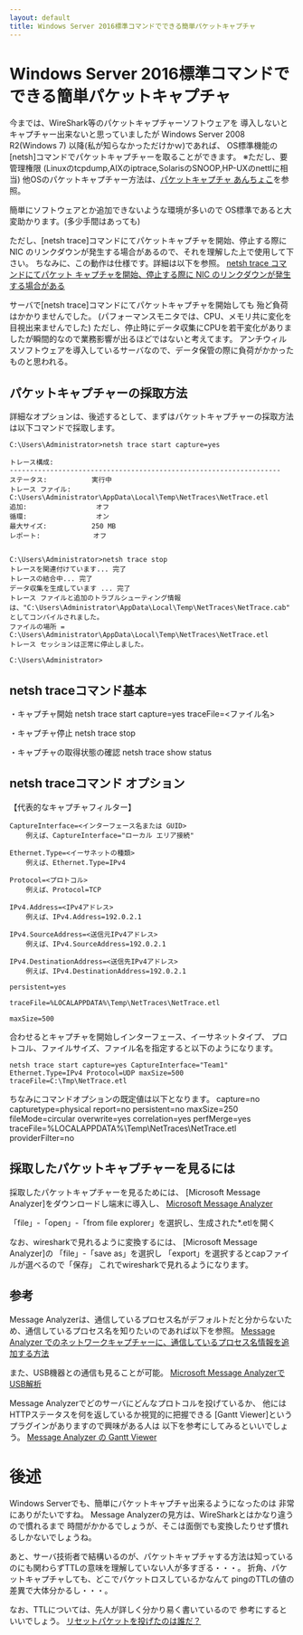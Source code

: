 ```yaml
---
layout: default
title: Windows Server 2016標準コマンドでできる簡単パケットキャプチャ
---
```

# Windows Server 2016標準コマンドでできる簡単パケットキャプチャ

今までは、WireShark等のパケットキャプチャーソフトウェアを
導入しないとキャプチャー出来ないと思っていましたが
Windows Server 2008 R2(Windows 7) 以降(私が知らなかっただけかｗ)であれば、
OS標準機能の[netsh]コマンドでパケットキャプチャーを取ることができます。
※ただし、要管理権限
(Linuxのtcpdump,AIXのiptrace,SolarisのSNOOP,HP-UXのnettlに相当)
他OSのパケットキャプチャー方法は、[パケットキャプチャ あんちょこ](https://qiita.com/legitwhiz/items/368ef7ab71d3b86b2e6a)を参照。

簡単にソフトウェアとか追加できないような環境が多いので
OS標準であると大変助かります。(多少手間はあっても)

ただし、[netsh trace]コマンドにてパケットキャプチャを開始、停止する際に NIC のリンクダウンが発生する場合があるので、それを理解した上で使用して下さい。
ちなみに、この動作は仕様です。詳細は以下を参照。
[netsh trace コマンドにてパケット キャプチャを開始、停止する際に NIC のリンクダウンが発生する場合がある](https://support.microsoft.com/ja-jp/help/2914927)

サーバで[netsh trace]コマンドにてパケットキャプチャを開始しても
殆ど負荷はかかりませんでした。
(パフォーマンスモニタでは、CPU、メモリ共に変化を目視出来ませんでした)
ただし、停止時にデータ収集にCPUを若干変化がありましたが瞬間的なので業務影響が出るほどではないと考えてます。
アンチウィルスソフトウェアを導入しているサーバなので、データ保管の際に負荷がかかったものと思われる。

## パケットキャプチャーの採取方法

詳細なオプションは、後述するとして、まずはパケットキャプチャーの採取方法は以下コマンドで採取します。

```
C:\Users\Administrator>netsh trace start capture=yes

トレース構成:
-------------------------------------------------------------------
ステータス:           実行中
トレース ファイル:    C:\Users\Administrator\AppData\Local\Temp\NetTraces\NetTrace.etl
追加:                 オフ
循環:                 オン
最大サイズ:           250 MB
レポート:             オフ


C:\Users\Administrator>netsh trace stop
トレースを関連付けています... 完了
トレースの結合中... 完了
データ収集を生成しています ... 完了
トレース ファイルと追加のトラブルシューティング情報は、"C:\Users\Administrator\AppData\Local\Temp\NetTraces\NetTrace.cab" としてコンパイルされました。
ファイルの場所 = C:\Users\Administrator\AppData\Local\Temp\NetTraces\NetTrace.etl
トレース セッションは正常に停止しました。

C:\Users\Administrator>
```

## netsh traceコマンド基本

・キャプチャ開始
netsh trace start capture=yes traceFile=<ファイル名>

・キャプチャ停止
netsh trace stop

・キャプチャの取得状態の確認
netsh trace show status

## netsh traceコマンド オプション

【代表的なキャプチャフィルター】

```console:インターフェースを指定する場合
CaptureInterface=<インターフェース名または GUID>
    例えば、CaptureInterface="ローカル エリア接続"
```

```console:イーサネットタイプを指定する場合
Ethernet.Type=<イーサネットの種類>
    例えば、Ethernet.Type=IPv4
```

```console:プロトコルを指定する場合
Protocol=<プロトコル>
    例えば、Protocol=TCP
```

```console:IPアドレスを指定する場合
IPv4.Address=<IPv4アドレス>
    例えば、IPv4.Address=192.0.2.1
```

```console:送信元IPアドレスを指定する場合
IPv4.SourceAddress=<送信元IPv4アドレス>
    例えば、IPv4.SourceAddress=192.0.2.1
```

```console:送信先IPアドレスを指定する場合
IPv4.DestinationAddress=<送信先IPv4アドレス>
    例えば、IPv4.DestinationAddress=192.0.2.1
```

```console:再起動後もとり続けたい場合
persistent=yes
```
```console:出力ファイルを指定したい場合
traceFile=%LOCALAPPDATA%\Temp\NetTraces\NetTrace.etl
```

```console:出力ファイルサイズを指定したい場合
maxSize=500
```

合わせるとキャプチャを開始しインターフェース、イーサネットタイプ、
プロトコル、ファイルサイズ、ファイル名を指定すると以下のようになります。

```
netsh trace start capture=yes CaptureInterface="Team1" Ethernet.Type=IPv4 Protocol=UDP maxSize=500 traceFile=C:\Tmp\NetTrace.etl
```

ちなみにコマンドオプションの既定値は以下となります。
capture=no
capturetype=physical
report=no
persistent=no
maxSize=250
fileMode=circular
overwrite=yes
correlation=yes
perfMerge=yes
traceFile=%LOCALAPPDATA%\Temp\NetTraces\NetTrace.etl
providerFilter=no


## 採取したパケットキャプチャーを見るには

採取したパケットキャプチャーを見るためには、
[Microsoft Message Analyzer]をダウンロードし端末に導入し、
[Microsoft Message Analyzer](https://www.microsoft.com/en-us/download/details.aspx?id=44226)

「file」-「open」-「from file explorer」を選択し、生成された*.etlを開く

なお、wiresharkで見れるように変換するには、
[Microsoft Message Analyzer]の
「file」-「save as」を選択し
「export」を選択するとcapファイルが選べるので「保存」
これでwiresharkで見れるようになります。


## 参考
Message Analyzerは、通信しているプロセス名がデフォルトだと分からないため、通信しているプロセス名を知りたいのであれば以下を参照。
[Message Analyzer でのネットワークキャプチャーに、通信しているプロセス名情報を追加する方法](http://troushoo.blog.fc2.com/blog-entry-251.html)

また、USB機器との通信も見ることが可能。
[Microsoft Message AnalyzerでUSB解析](http://faster-than-the-sol.blogspot.com/2015/04/microsoft-message-analyzerusb.html)

Message Analyzerでどのサーバにどんなプロトコルを投げているか、
他にはHTTPステータスを何を返しているか視覚的に把握できる
[Gantt Viewer]というプラグインがありますので興味がある人は
以下を参考にしてみるといいでしょう。
[Message Analyzer の Gantt Viewer](http://troushoo.blog.fc2.com/blog-entry-323.html)

# 後述

Windows Serverでも、簡単にパケットキャプチャ出来るようになったのは
非常にありがたいですね。
Message Analyzerの見方は、WireSharkとはかなり違うので慣れるまで
時間がかかるでしょうが、そこは面倒でも変換したりせず慣れるしかないでしょうね。

あと、サーバ技術者で結構いるのが、パケットキャプチャする方法は知っている
のにも関わらずTTLの意味を理解していない人が多すぎる・・・。
折角、パケットキャプチャしても、どこでパケットロスしているかなんて
pingのTTLの値の差異で大体分かるし・・・。

なお、TTLについては、先人が詳しく分かり易く書いているので
参考にするといいでしょう。
[リセットパケットを投げたのは誰だ？](https://netwiz.jp/?p=435)
